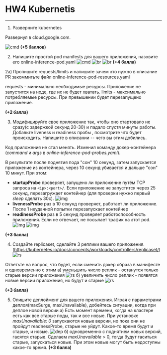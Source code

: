 # HW4 Kubernetis #

----------

1) Разверните kubernetes  

Развернул в cloud.google.com. 

![cmd](01.png)
**(+5 баллов)**

2) Напишите простой pod manifests для вашего приложения, назовите его online-inference-pod.yaml
![cmd](02.png)  ![br](021.png) ![br](022.png)
**(+4 балла)**

2а) Пропишите requests/limits и напишите зачем это нужно в описание PR
закоммитьте файл online-inference-pod-resources.yaml

requests - минимально необходимые ресурсы. Приложение не запустится на ноде, где их не будет хватать.
limits - максимально потребляемые ресурсы. При превышении будет перезапущено приложение.

**(+2 балла)**

3) Модифицируйте свое приложение так, чтобы оно стартовало не сразу(с задержкой секунд 20-30) и падало спустя минуты работы. 
Добавьте liveness и readiness пробы , посмотрите что будет происходить.
Напишите в описании -- чего вы этим добились.

Код приложения не стал менять. Изменил команду докер-контейнера (*command* и *args* в *online-inference-pod-probes.yaml*).

В результате после поднятия пода "сон" 10 секунд, затем запускается приложение из контейнера, через 10 секунд убивается и дальше "сон" 10 минут. При этом:

- **startupProbe**  проверяет, запущено ли приложение путём TCP запроса на `<ip>:<port>/`. Если приложение не запустится через 25 секунд, перезагружает контейнер (для проверки нужно первый *sleep* сделать 30с). ![img](030.png)
- **livenessProbe** раз в 10 секунд проверяет, работает ли приложение. После 1 неудачной попытки перезапускает контейнер
- **readinessProbe** раз в 5 секунд проверяет работоспособность приложения. Если не отвечает, не посылает трафик на этот pod.
![img](031.png) ![img](032.png)


**(+3 балла)**

4) Создайте replicaset, сделайте 3 реплики вашего приложения. (https://kubernetes.io/docs/concepts/workloads/controllers/replicaset/)
![rs](040.png)

Ответьте на вопрос, что будет, если сменить докер образа в манифесте и одновременно с этим 
а) уменьшить число реплик - останутся только старые версии приложения
![rs](041.png)
б) увеличить число реплик - появятся новые версии приложения, но будут и старые
![rs](042.png)

**(+3 балла)**

5) Опишите деплоймент для вашего приложения. Играя с параметрами деплоя(maxSurge, maxUnavaliable), добейтесь ситуации, когда при деплое новой версии 
a) Есть момент времени, когда на кластере есть как все старые поды, так и все новые.
При установке *maxUnavailable: 0* запускаются новые версии, но пока они не пройдут readnessProbe, старые не уйдут. Какое-то время будут и старые, и новые.
![dep](050.png)
б) одновременно с поднятием новых версий, гасятся старые.
  Сделаем *maxUnavailable* > 0, тогда будут гаситься старые, запускаться новые. При этом новые могут быть недоступны какое-то время.
**(+3 балла)**